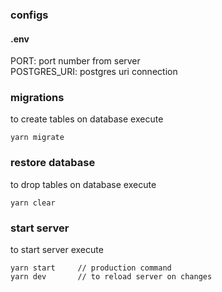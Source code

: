 ### configs
#### .env

PORT:           port number from server
<br>
POSTGRES_URI:   postgres uri connection

### migrations
to create tables on database execute

    yarn migrate

### restore database
to drop tables on database execute

    yarn clear

### start server
to start server execute

    yarn start     // production command
    yarn dev       // to reload server on changes